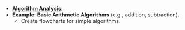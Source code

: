 - **[Algorithm Analysis](./Algorithm%20Analysis.md)**:
- **Example: Basic Arithmetic Algorithms** (e.g., addition, subtraction).
  - Create flowcharts for simple algorithms.
